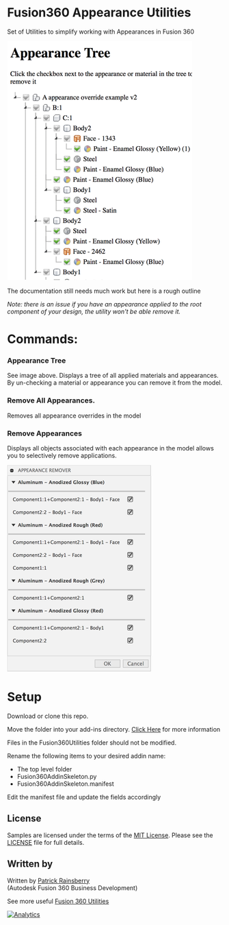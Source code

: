 # Fusion360 Appearance Utilities
Set of Utilities to simplify working with Appearances in Fusion 360

![Rename Command](./resources/cover_tree.png)

The documentation still needs much work but here is a rough outline

_Note: there is an issue if you have an appearance applied to the root
component of your design, the utility won't be able remove it._

# Commands:

### Appearance Tree

See image above.  Displays a tree of all applied materials and appearances.
By un-checking a material or appearance you can remove it from the model.

### Remove All Appearances.

Removes all appearance overrides in the model

### Remove Appearances

Displays all objects associated with each appearance in the model allows you to selectively remove applications.

![Remove Command](./resources/remove_command.png)

# Setup
Download or clone this repo.

Move the folder into your add-ins directory.  [Click Here](https://tapnair.github.io/installation.html) for more information

Files in the Fusion360Utilities folder should not be modified.

Rename the following items to your desired addin name:
* The top level folder
* Fusion360AddinSkeleton.py
* Fusion360AddinSkeleton.manifest

Edit the manifest file and update the fields accordingly

## License
Samples are licensed under the terms of the [MIT License](http://opensource.org/licenses/MIT). Please see the [LICENSE](LICENSE) file for full details.

## Written by

Written by [Patrick Rainsberry](https://twitter.com/prrainsberry) <br /> (Autodesk Fusion 360 Business Development)

See more useful [Fusion 360 Utilities](https://tapnair.github.io/index.html)

[![Analytics](https://ga-beacon.appspot.com/UA-41076924-3/addinSkeleton)](https://github.com/igrigorik/ga-beacon)

